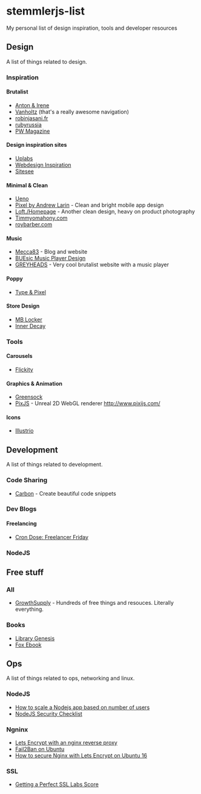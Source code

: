 # stemmlerjs-list
My personal list of design inspiration, tools and developer resources

## Design
A list of things related to design.

### Inspiration
#### Brutalist
- [Anton & Irene](http://work.antonandirene.com/silasveta/)
- [Vanholtz](https://vanholtz.co/) (that's a really awesome navigation)
- [robinjasani.fr](http://robinjasani.fr/)
- [rubyrussia](https://rubyrussia.club/)
- [PW Magazine](https://www.pw-magazine.com/)

#### Design inspiration sites
- [Uplabs](https://www.uplabs.com/)
- [Webdesign Inspiration](https://www.webdesign-inspiration.com/)
- [Sitesee](https://sitesee.co/)

#### Minimal & Clean
- [Ueno](https://ueno.co/work/jelly)
- [Pixel by Andrew Larin](https://dribbble.com/shots/3993741-Pixel) - Clean and bright mobile app design
- [Loft./Homepage](https://dribbble.com/shots/3441078-Loft-Homepage) - Another clean design, heavy on product photography
- [Timmyomahony.com](https://timmyomahony.com/)
- [roybarber.com](https://roybarber.com/)

#### Music
- [Mecca83](http://mecca83.com/) - Blog and website 
- [BUEsic Music Player Design](http://erikbue.com/buesic)
- [GREYHEADS](http://www.greyheads.eu/gigs) - Very cool brutalist website with a music player

#### Poppy
- [Type & Pixel](http://typeandpixel.com.au/)

#### Store Design
- [MB Locker](https://mb-locker-room.com/)
- [Inner Decay](https://innerdecay.com/)

### Tools
#### Carousels
- [Flickity](https://flickity.metafizzy.co/)

#### Graphics & Animation
- [Greensock](https://greensock.com/get-started-js)
- [PixJS](https://pixijs.io/examples/#/basics/custom-filter.js) - Unreal 2D WebGL renderer http://www.pixijs.com/

#### Icons
- [Illustrio](https://illustrio.com/)

## Development
A list of things related to development.
### Code Sharing
- [Carbon](https://carbon.now.sh) - Create beautiful code snippets

### Dev Blogs
#### Freelancing
- [Cron Dose: Freelancer Friday](https://www.crondose.com/category/freelancer-friday/)

### NodeJS


## Free stuff
### All
- [GrowthSupply](http://growthsupply.com/free/all/) - Hundreds of free things and resouces. Literally everything. 

### Books
- [Library Genesis](http://libgen.io/)
- [Fox Ebook](http://www.foxebook.net/)

## Ops
A list of things related to ops, networking and linux.
### NodeJS
- [How to scale a Nodejs app based on number of users](https://adrianmejia.com/blog/2016/03/23/how-to-scale-a-nodejs-app-based-on-number-of-users/)
- [NodeJS Security Checklist](https://blog.risingstack.com/node-js-security-checklist/)
### Ngninx
- [Lets Encrypt with an nginx reverse proxy](https://serverfault.com/questions/768509/lets-encrypt-with-an-nginx-reverse-proxy)
- [Fail2Ban on Ubuntu](https://www.digitalocean.com/community/tutorials/how-to-protect-an-nginx-server-with-fail2ban-on-ubuntu-14-04)
- [How to secure Nginx with Lets Encrypt on Ubuntu 16](https://www.digitalocean.com/community/tutorials/how-to-secure-nginx-with-let-s-encrypt-on-ubuntu-16-04)

### SSL
- [Getting a Perfect SSL Labs Score](https://michael.lustfield.net/nginx/getting-a-perfect-ssl-labs-score)

